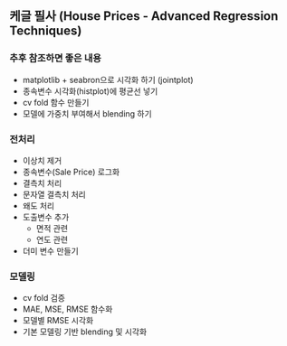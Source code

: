 ## 케글 필사 (House Prices - Advanced Regression Techniques)

### 추후 참조하면 좋은 내용
- matplotlib + seabron으로 시각화 하기 (jointplot)
- 종속변수 시각화(histplot)에 평균선 넣기
- cv fold 함수 만들기
- 모델에 가중치 부여해서 blending 하기

### 전처리
- 이상치 제거
- 종속변수(Sale Price) 로그화
- 결측치 처리
- 문자열 결측치 처리
- 왜도 처리
- 도출변수 추가
  - 면적 관련
  - 연도 관련
- 더미 변수 만들기

### 모델링
- cv fold 검증
- MAE, MSE, RMSE 함수화
- 모델별 RMSE 시각화
- 기본 모델링 기반 blending 및 시각화
